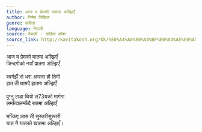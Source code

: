 ```yaml
---
title: आज म प्रेमको मातमा अल्झिएँ
author: निमेष निखिल
genre: कविता
language: नेपाली
source: नेपाली - कविता कोश
source_link: http://kavitakosh.org/kk/%E0%A4%A8%E0%A4%BF%E0%A4%AE%E0%A5%87%E0%A4%B7_%E0%A4%A8%E0%A4%BF%E0%A4%96%E0%A4%BF%E0%A4%B2
---
```


आज म प्रेमको मातमा अल्झिएँ  
जिन्दगीको नयाँ प्रातमा अल्झिएँ  
   
स्वर्गझैँ भो धरा अप्सरा हौ तिमी  
हात ती थामदै हातमा अल्झिएँ  
   
पुग्नु टाढा थियो ल73यको मार्गमा  
लम्कँदालम्कँदै रातमा अल्झिएँ  
   
भत्किए आस ती सुस्तरीसुस्तरी  
घात नै घातको खातमा अल्झिएँ।
